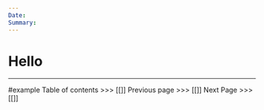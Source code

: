 ```yaml
---
Date: 
Summary:
---
```

# Hello
---

#example
Table of contents >>> [[]]
Previous page >>> [[]]
Next Page >>> [[]]